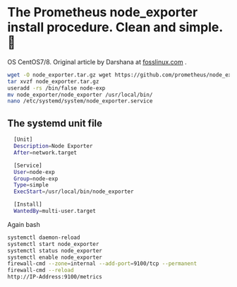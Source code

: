 # The Prometheus node_exporter install procedure. Clean and simple. :rocket:

OS CentOS7/8.
Original article by Darshana at [fosslinux.com](https://www.fosslinux.com/10398/how-to-install-and-configure-prometheus-on-centos-7.htm) .

```bash
wget -O node_exporter.tar.gz wget https://github.com/prometheus/node_exporter/releases/download/v0.18.1/node_exporter-0.18.1.linux-amd64.tar.gz
tar xvzf node_exporter.tar.gz
useradd -rs /bin/false node-exp
mv node_exporter/node_exporter /usr/local/bin/
nano /etc/systemd/system/node_exporter.service
```
## The systemd unit file
```bash
  [Unit]
  Description=Node Exporter
  After=network.target

  [Service]
  User=node-exp
  Group=node-exp
  Type=simple
  ExecStart=/usr/local/bin/node_exporter

  [Install]
  WantedBy=multi-user.target
```
Again bash
```bash
systemctl daemon-reload
systemctl start node_exporter
systemctl status node_exporter
systemctl enable node_exporter
firewall-cmd --zone=internal --add-port=9100/tcp --permanent
firewall-cmd --reload
http://IP-Address:9100/metrics
```
